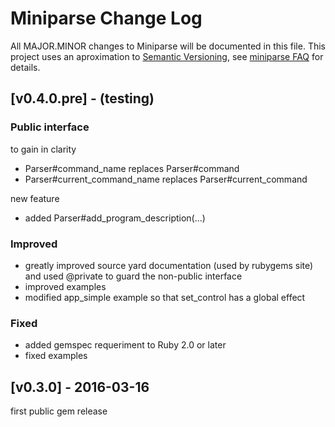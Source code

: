 
# Miniparse Change Log
All MAJOR.MINOR changes to Miniparse will be documented in this file.
This project uses an aproximation to [Semantic Versioning](http://semver.org/), 
see [miniparse FAQ](https://github.com/jmrod4/miniparse/blob/master/FAQ.md) for details.
 

## [v0.4.0.pre] - (testing) 

### Public interface
to gain in clarity
- Parser#command_name replaces Parser#command
- Parser#current_command_name replaces Parser#current_command

new feature
- added Parser#add_program_description(...)

### Improved
- greatly improved source yard documentation (used by rubygems site) and used @private to guard the non-public interface
- improved examples
- modified app_simple example so that set_control has a global effect

### Fixed
- added gemspec requeriment to Ruby 2.0 or later
- fixed examples

## [v0.3.0] - 2016-03-16
first public gem release
